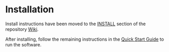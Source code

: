 # Installation

Install instructions have been moved to the [INSTALL](https://github.com/Chia-Network/chia-blockchain/wiki/INSTALL) section of the repository [Wiki](https://github.com/Chia-Network/chia-blockchain/wiki).

After installing, follow the remaining instructions in the
[Quick Start Guide](https://github.com/Chia-Network/chia-blockchain/wiki/Quick-Start-Guide)
to run the software.
